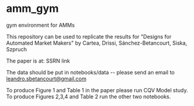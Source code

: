 # amm_gym
gym environment for AMMs

This repository can be used to replicate the results for "Designs for Automated Market Makers" by Cartea, Drissi, Sánchez-Betancourt, Siska, Szpruch

The paper is at: SSRN link

The data should be put in notebooks/data -- please send an email to leandro.sbetancourt@gmail.com 

To produce Figure 1 and Table 1 in the paper please run CQV Model study.
To produce Figures 2,3,4 and Table 2 run the other two notebooks.
